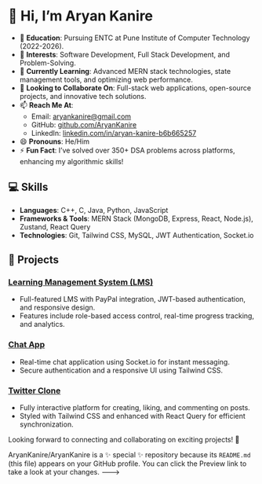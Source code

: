 # 👋 Hi, I’m Aryan Kanire

- 🌟 **Education**: Pursuing ENTC at Pune Institute of Computer Technology (2022-2026).
- 👀 **Interests**: Software Development, Full Stack Development, and Problem-Solving.
- 🌱 **Currently Learning**: Advanced MERN stack technologies, state management tools, and optimizing web performance.
- 💞️ **Looking to Collaborate On**: Full-stack web applications, open-source projects, and innovative tech solutions.
- 📫 **Reach Me At**:
  - Email: [aryankanire@gmail.com](mailto:aryankanire@gmail.com)
  - GitHub: [github.com/AryanKanire](https://github.com/AryanKanire)
  - LinkedIn: [linkedin.com/in/aryan-kanire-b6b665257](https://www.linkedin.com/in/aryan-kanire-b6b665257)
- 😄 **Pronouns**: He/Him
- ⚡ **Fun Fact**: I’ve solved over 350+ DSA problems across platforms, enhancing my algorithmic skills!

## 💻 Skills
- **Languages**: C++, C, Java, Python, JavaScript
- **Frameworks & Tools**: MERN Stack (MongoDB, Express, React, Node.js), Zustand, React Query
- **Technologies**: Git, Tailwind CSS, MySQL, JWT Authentication, Socket.io

## 🚀 Projects
### [Learning Management System (LMS)](https://github.com/AryanKanire/LMS-Management)
- Full-featured LMS with PayPal integration, JWT-based authentication, and responsive design.
- Features include role-based access control, real-time progress tracking, and analytics.

### [Chat App](https://github.com/AryanKanire/chat-app)
- Real-time chat application using Socket.io for instant messaging.
- Secure authentication and a responsive UI using Tailwind CSS.

### [Twitter Clone](https://github.com/AryanKanire/twitter-clone)
- Fully interactive platform for creating, liking, and commenting on posts.
- Styled with Tailwind CSS and enhanced with React Query for efficient synchronization.


Looking forward to connecting and collaborating on exciting projects! 🚀

AryanKanire/AryanKanire is a ✨ special ✨ repository because its `README.md` (this file) appears on your GitHub profile.
You can click the Preview link to take a look at your changes.
--->
